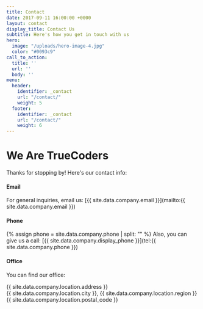 ```yaml
---
title: Contact
date: 2017-09-11 16:00:00 +0000
layout: contact
display_title: Contact Us
subtitle: Here's how you get in touch with us
hero:
  image: "/uploads/hero-image-4.jpg"
  color: "#0093c9"
call_to_action:
  title: ''
  url: ''
  body: ''
menu:
  header:
    identifier: _contact
    url: "/contact/"
    weight: 5
  footer:
    identifier: _contact
    url: "/contact/"
    weight: 6
---
```


# We Are TrueCoders

Thanks for stopping by! Here's our contact info:

#### Email

For general inquiries, email us: [{{ site.data.company.email }}](mailto:{{ site.data.company.email }})

#### Phone

{% assign phone = site.data.company.phone | split: "" %}
Also, you can give us a call: [{{ site.data.company.display_phone }}](tel:{{ site.data.company.phone }})

#### Office

You can find our office:

{{ site.data.company.location.address }}<br/>
{{ site.data.company.location.city }}, {{ site.data.company.location.region }} {{ site.data.company.location.postal_code }}

